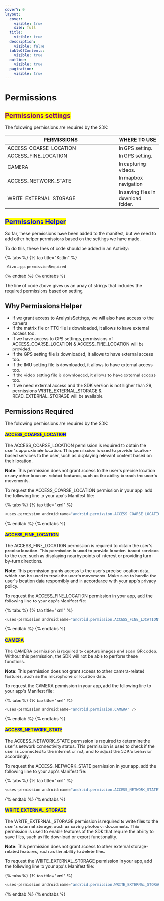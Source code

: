 ```yaml
---
coverY: 0
layout:
  cover:
    visible: true
    size: full
  title:
    visible: true
  description:
    visible: false
  tableOfContents:
    visible: true
  outline:
    visible: true
  pagination:
    visible: true
---
```


# Permissions

## <mark style="color:purple;">Permissions settings</mark>

The following permissions are required by the SDK:

<table><thead><tr><th width="348">PERMISSIONS</th><th>WHERE TO USE</th></tr></thead><tbody><tr><td>ACCESS_COARSE_LOCATION</td><td>In GPS setting.</td></tr><tr><td>ACCESS_FINE_LOCATION</td><td>In GPS setting.</td></tr><tr><td>CAMERA</td><td>In capturing videos.</td></tr><tr><td>ACCESS_NETWORK_STATE</td><td>In mapbox navigation.</td></tr><tr><td>WRITE_EXTERNAL_STORAGE</td><td>In saving files in download folder.</td></tr></tbody></table>

## <mark style="color:blue;">Permissions Helper</mark>&#x20;

So far, these permissions have been added to the manifest, but we need to add other helper permissions based on the settings we have made.

To do this, these lines of code should be added in an  Activity:

{% tabs %}
{% tab title="Kotlin" %}
```kotlin
 Gizo.app.permissionRequired 
```
{% endtab %}
{% endtabs %}

The line of code above gives us an array of strings that includes the required permissions based on setting.

## Why Permissions Helper

* If we grant access to AnalysisSettings, we will also have access to the camera
* If the matrix file or TTC file is downloaded, it allows to have external access too.
* If we have access to GPS settings, permissions of ACCESS\_COARSE\_LOCATION & ACCESS\_FINE\_LOCATION will be provided.&#x20;
* If the GPS setting file is downloaded, it allows to have external access too.
* If the IMU setting file is downloaded, it allows to have external access too.
* If the video  setting file is downloaded, it allows to have external access too.
* If we need external access and the SDK version is not higher than 29, permissions WRITE\_EXTERNAL\_STORAGE & READ\_EXTERNAL\_STORAGE will be available.&#x20;

## Permissions Required

The following permissions are required by the SDK:

#### <mark style="color:blue;">ACCESS\_COARSE\_LOCATION</mark>

The ACCESS\_COARSE\_LOCATION permission is required to obtain the user's approximate location. This permission is used to provide location-based services to the user, such as displaying relevant content based on their location.

**Note**: This permission does not grant access to the user's precise location or any other location-related features, such as the ability to track the user's movements.

To request the ACCESS\_COARSE\_LOCATION permission in your app, add the following line to your app's Manifest file:

{% tabs %}
{% tab title="xml" %}
```kotlin
<uses-permission android:name="android.permission.ACCESS_COARSE_LOCATION" />
```
{% endtab %}
{% endtabs %}

#### <mark style="color:blue;">ACCESS\_FINE\_LOCATION</mark>&#x20;

The ACCESS\_FINE\_LOCATION permission is required to obtain the user's precise location. This permission is used to provide location-based services to the user, such as displaying nearby points of interest or providing turn-by-turn directions.

**Note**: This permission grants access to the user's precise location data, which can be used to track the user's movements. Make sure to handle the user's location data responsibly and in accordance with your app's privacy policy.

To request the ACCESS\_FINE\_LOCATION permission in your app, add the following line to your app's Manifest file:

{% tabs %}
{% tab title="xml" %}
```kotlin
<uses-permission android:name="android.permission.ACCESS_FINE_LOCATION" />
```
{% endtab %}
{% endtabs %}

#### <mark style="color:blue;">CAMERA</mark>

&#x20;The CAMERA permission is required to capture images and scan QR codes. Without this permission, the SDK will not be able to perform these functions.

**Note**: This permission does not grant access to other camera-related features, such as the microphone or location data.

To request the CAMERA permission in your app, add the following line to your app's Manifest file:

{% tabs %}
{% tab title="xml" %}
```kotlin
<uses-permission android:name="android.permission.CAMERA" />
```
{% endtab %}
{% endtabs %}

#### <mark style="color:blue;">ACCESS\_NETWORK\_STATE</mark>

The ACCESS\_NETWORK\_STATE permission is required to determine the user's network connectivity status. This permission is used to check if the user is connected to the internet or not, and to adjust the SDK's behavior accordingly.

To request the ACCESS\_NETWORK\_STATE permission in your app, add the following line to your app's Manifest file:

{% tabs %}
{% tab title="xml" %}
```kotlin
<uses-permission android:name="android.permission.ACCESS_NETWORK_STATE" />
```
{% endtab %}
{% endtabs %}

#### <mark style="color:blue;">WRITE\_EXTERNAL\_STORAGE</mark>

&#x20;The WRITE\_EXTERNAL\_STORAGE permission is required to write files to the user's external storage, such as saving photos or documents. This permission is used to enable features of the SDK that require the ability to save files, such as file download or export functionality.

**Note**: This permission does not grant access to other external storage-related features, such as the ability to delete files.

To request the WRITE\_EXTERNAL\_STORAGE permission in your app, add the following line to your app's Manifest file:

{% tabs %}
{% tab title="xml" %}
```kotlin
<uses-permission android:name="android.permission.WRITE_EXTERNAL_STORAGE" />
```
{% endtab %}
{% endtabs %}
